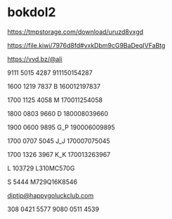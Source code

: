 # bokdol2


https://tmpstorage.com/download/uruzd8vxgd

https://file.kiwi/7976d8fd#vxkDbm9cG9BaDeqIVFaBtg


https://vvd.bz/@ali


9111 5015 4287
911150154287

1600 1219 7837
B
160012197837

1700 1125 4058
M
170011254058

1800 0803 9660
D
180008039660

1900 0600 9895
G_P
190006009895

1700 0707 5045
J_J
170007075045

1700 1326 3967
K_K
170013263967

L
103729
L310MC570G

S
5444
M729Q16K8546

diptip@happygoluckclub.com

308
0421
5577
9080
0511
4539
